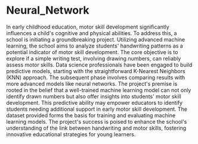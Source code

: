 # Neural_Network
In early childhood education, motor skill development significantly influences a child's cognitive and physical abilities. To address this, a school is initiating a groundbreaking project. Utilizing advanced machine learning, the school aims to analyze students' handwriting patterns as a potential indicator of motor skill development. The core objective is to explore if a simple writing test, involving drawing numbers, can reliably assess motor skills. Data science professionals have been engaged to build predictive models, starting with the straightforward K-Nearest Neighbors (KNN) approach. The subsequent phase involves comparing results with more advanced models like neural networks. The project's premise is rooted in the belief that a well-trained machine learning model can not only identify drawn numbers but also offer insights into students' motor skill development. This predictive ability may empower educators to identify students needing additional support in early motor skill development. The dataset provided forms the basis for training and evaluating machine learning models. The project's success is poised to enhance the school's understanding of the link between handwriting and motor skills, fostering innovative educational strategies for young learners.
